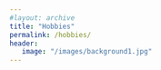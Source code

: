 ```yaml
---
#layout: archive
title: "Hobbies"
permalink: /hobbies/
header:
   image: "/images/background1.jpg"
---
```

